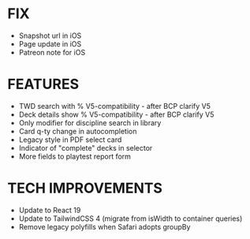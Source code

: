 # FIX
- Snapshot url in iOS
- Page update in iOS
- Patreon note for iOS

# FEATURES
- TWD search with % V5-compatibility - after BCP clarify V5
- Deck details show % V5-compatibility - after BCP clarify V5
- Only modifier for discipline search in library
- Card q-ty change in autocompletion
- Legacy style in PDF select card
- Indicator of "complete" decks in selector
- More fields to playtest report form

# TECH IMPROVEMENTS
- Update to React 19
- Update to TailwindCSS 4 (migrate from isWidth to container queries)
- Remove legacy polyfills when Safari adopts groupBy
